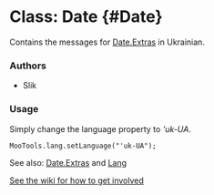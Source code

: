 Class: Date {#Date}
=====================================

Contains the messages for [Date.Extras][] in Ukrainian.

### Authors

* Slik

### Usage

Simply change the language property to *'uk-UA*.

	MooTools.lang.setLanguage("'uk-UA");

See also: [Date.Extras][] and [Lang][]

[See the wiki for how to get involved](http://wiki.github.com/mootools/mootools-more)

[Lang]: http://www.mootools.net/docs/more/Core/Lang 
[Date.Extras]: http://www.mootools.net/docs/more/Native/Date.Extras